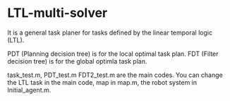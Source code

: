 # LTL-multi-solver
It is a general task planer for tasks defined by the linear temporal logic (LTL).

PDT (Planning decision tree) is for the local optimal task plan.
FDT (Filter decision tree) is for the global optimla task plan.

task_test.m, PDT_test.m FDT2_test.m are the main codes. 
You can change the LTL task in the main code, map in map.m, the robot system in Initial_agent.m.
